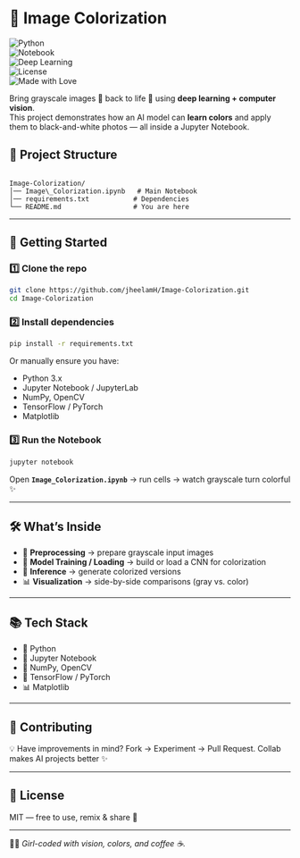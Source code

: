 
# 🎨 Image Colorization  

![Python](https://img.shields.io/badge/Python-3.x-blue.svg)  
![Notebook](https://img.shields.io/badge/Jupyter-Notebook-orange.svg)  
![Deep Learning](https://img.shields.io/badge/Deep%20Learning-TF/PyTorch-purple.svg)  
![License](https://img.shields.io/badge/License-MIT-pink.svg)  
![Made with Love](https://img.shields.io/badge/Made%20with-💖%20code%20&%20coffee-ff69b4)  

Bring grayscale images 🖤 back to life 🌈 using **deep learning + computer vision**.  
This project demonstrates how an AI model can **learn colors** and apply them to black-and-white photos — all inside a Jupyter Notebook.  



## 📂 Project Structure  

```

Image-Colorization/
│── Image\_Colorization.ipynb   # Main Notebook
│── requirements.txt           # Dependencies
└── README.md                  # You are here

````

---

## 🚀 Getting Started  

### 1️⃣ Clone the repo  
```bash
git clone https://github.com/jheelamH/Image-Colorization.git
cd Image-Colorization
````

### 2️⃣ Install dependencies

```bash
pip install -r requirements.txt
```

Or manually ensure you have:

* Python 3.x
* Jupyter Notebook / JupyterLab
* NumPy, OpenCV
* TensorFlow / PyTorch
* Matplotlib

### 3️⃣ Run the Notebook

```bash
jupyter notebook
```

Open **`Image_Colorization.ipynb`** → run cells → watch grayscale turn colorful ✨

---

## 🛠️ What’s Inside

* 🖤 **Preprocessing** → prepare grayscale input images
* 🤖 **Model Training / Loading** → build or load a CNN for colorization
* 🎨 **Inference** → generate colorized versions
* 📊 **Visualization** → side-by-side comparisons (gray vs. color)

---

## 📚 Tech Stack

* 🐍 Python
* 📒 Jupyter Notebook
* 🔢 NumPy, OpenCV
* 🧠 TensorFlow / PyTorch
* 📊 Matplotlib

---

## 🤝 Contributing

💡 Have improvements in mind?
Fork → Experiment → Pull Request.
Collab makes AI projects better ✨

---

## 📜 License

MIT — free to use, remix & share 🌸

---

👩‍💻 *Girl-coded with vision, colors, and coffee ☕.*


